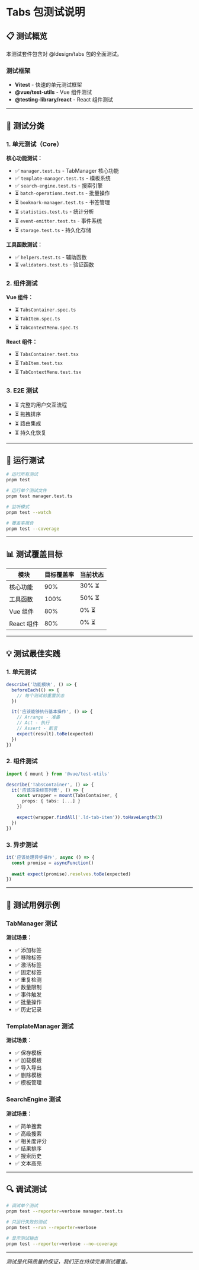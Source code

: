 # Tabs 包测试说明

## 📋 测试概览

本测试套件包含对 @ldesign/tabs 包的全面测试。

### 测试框架
- **Vitest** - 快速的单元测试框架
- **@vue/test-utils** - Vue 组件测试
- **@testing-library/react** - React 组件测试

---

## 🧪 测试分类

### 1. 单元测试（Core）

**核心功能测试：**
- ✅ `manager.test.ts` - TabManager 核心功能
- ✅ `template-manager.test.ts` - 模板系统
- ✅ `search-engine.test.ts` - 搜索引擎
- ⏳ `batch-operations.test.ts` - 批量操作
- ⏳ `bookmark-manager.test.ts` - 书签管理
- ⏳ `statistics.test.ts` - 统计分析
- ⏳ `event-emitter.test.ts` - 事件系统
- ⏳ `storage.test.ts` - 持久化存储

**工具函数测试：**
- ✅ `helpers.test.ts` - 辅助函数
- ⏳ `validators.test.ts` - 验证函数

### 2. 组件测试

**Vue 组件：**
- ⏳ `TabsContainer.spec.ts`
- ⏳ `TabItem.spec.ts`
- ⏳ `TabContextMenu.spec.ts`

**React 组件：**
- ⏳ `TabsContainer.test.tsx`
- ⏳ `TabItem.test.tsx`
- ⏳ `TabContextMenu.test.tsx`

### 3. E2E 测试

- ⏳ 完整的用户交互流程
- ⏳ 拖拽排序
- ⏳ 路由集成
- ⏳ 持久化恢复

---

## 🚀 运行测试

```bash
# 运行所有测试
pnpm test

# 运行单个测试文件
pnpm test manager.test.ts

# 监听模式
pnpm test --watch

# 覆盖率报告
pnpm test --coverage
```

---

## 📊 测试覆盖目标

| 模块 | 目标覆盖率 | 当前状态 |
|------|-----------|----------|
| 核心功能 | 90% | 30% ⏳ |
| 工具函数 | 100% | 50% ⏳ |
| Vue 组件 | 80% | 0% ⏳ |
| React 组件 | 80% | 0% ⏳ |

---

## 💡 测试最佳实践

### 1. 单元测试
```typescript
describe('功能模块', () => {
  beforeEach(() => {
    // 每个测试前重置状态
  })

  it('应该能够执行基本操作', () => {
    // Arrange - 准备
    // Act - 执行
    // Assert - 断言
    expect(result).toBe(expected)
  })
})
```

### 2. 组件测试
```typescript
import { mount } from '@vue/test-utils'

describe('TabsContainer', () => {
  it('应该渲染标签列表', () => {
    const wrapper = mount(TabsContainer, {
      props: { tabs: [...] }
    })

    expect(wrapper.findAll('.ld-tab-item')).toHaveLength(3)
  })
})
```

### 3. 异步测试
```typescript
it('应该处理异步操作', async () => {
  const promise = asyncFunction()
  
  await expect(promise).resolves.toBe(expected)
})
```

---

## 📝 测试用例示例

### TabManager 测试

**测试场景：**
- ✅ 添加标签
- ✅ 移除标签
- ✅ 激活标签
- ✅ 固定标签
- ✅ 重复检测
- ✅ 数量限制
- ✅ 事件触发
- ✅ 批量操作
- ✅ 历史记录

### TemplateManager 测试

**测试场景：**
- ✅ 保存模板
- ✅ 加载模板
- ✅ 导入导出
- ✅ 删除模板
- ✅ 模板管理

### SearchEngine 测试

**测试场景：**
- ✅ 简单搜索
- ✅ 高级搜索
- ✅ 相关度评分
- ✅ 结果排序
- ✅ 搜索历史
- ✅ 文本高亮

---

## 🔍 调试测试

```bash
# 调试单个测试
pnpm test --reporter=verbose manager.test.ts

# 只运行失败的测试
pnpm test --run --reporter=verbose

# 显示测试输出
pnpm test --reporter=verbose --no-coverage
```

---

*测试是代码质量的保证，我们正在持续完善测试覆盖。*

